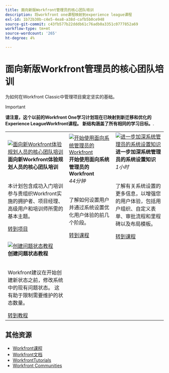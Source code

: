 ```yaml
---
title: 面向新版Workfront管理员的核心团队培训
description: 将workfront one课程映射到experience league课程
exl-id: 1b72b30b-c4e5-4ea8-a38d-cafb5b0ce948
source-git-commit: c43fb577b22dddb61c76adb0a3351c0777852a69
workflow-type: tm+mt
source-wordcount: '265'
ht-degree: 4%

---
```


# 面向新版Workfront管理员的核心团队培训

为如何在Workfront Classic中管理项目奠定坚实的基础。

>[!IMPORTANT]
>
>**请注意，这个以前的Workfront One学习计划现在已映射到新迁移和优化的Experience LeagueWorkfront课程。  新结构涵盖了所有相同的学习目标。**.

<table>
  <tr>
   <td>
      <a href="https://experienceleague.adobe.com/docs/workfront-course-map/using/learning-programs/core-team-training-program-for-planners.html?lang=en">
      <img alt="面向新Workfront体验规划人员的核心团队培训" src="https://cdn.experienceleague.adobe.com/thumb/get-started-with-workfront-for-planners.png"/>
      </a>
      <div>
         <strong>面向新Workfront体验规划人员的核心团队培训</strong></a>         
      </div>
      <p>
        <br/>
         本计划包含成功入门培训参与贵组织Workfront实施的拥护者、项目经理、高级用户和培训师所需的基本主题。
      </p>
      <a  rel="noreferrer" target="_blank" href="https://experienceleague.adobe.com/docs/workfront-course-map/using/learning-programs/core-team-training-program-for-planners.html?lang=en" class="spectrum-Button spectrum-Button--primary spectrum-Button--sizeM">
      <span class="spectrum-Button-label has-no-wrap has-text-weight-bold">转到项目</span>
      </a>
   </td>   
   <td>
      <a href="https://experienceleague.adobe.com/?recommended=Workfront-A-1-2022.1.admin">
      <img alt="开始使用面向系统管理员的Workfront" src="https://cdn.experienceleague.adobe.com/thumb/create-custom-reports-and-dashboards.png"/>
      </a>
      <div>
         <strong>开始使用面向系统管理员的Workfront</strong></a>
         <br/><em>44分钟</em>
      </div>
      <p>
        <br/>
         了解如何设置用户并通过系统设置优化用户体验的前几个阶段。
      </p>
      <a  rel="noreferrer" target="_blank" href="https://experienceleague.adobe.com/?recommended=Workfront-A-1-2022.1.admin" class="spectrum-Button spectrum-Button--primary spectrum-Button--sizeM">
      <span class="spectrum-Button-label has-no-wrap has-text-weight-bold">转到课程</span>
      </a>
   </td>
    <td>
      <a href="https://experienceleague.adobe.com/?recommended=Workfront-A-1-2022.2.admin">
      <img alt="进一步加深系统管理员的系统设置知识" src="https://cdn.experienceleague.adobe.com/thumb/further-your-system-settings-knowledge-for-system-administrators.png"/>
      </a>
      <div>
         <strong>进一步加深系统管理员的系统设置知识</strong></a>
         <br/><em>1小时</em>
      </div>
      <p>
        <br/>
         了解有关系统设置的更多信息，以增强您的用户体验，包括用户组织、自定义表单、审批流程和里程碑以及布局模板。
      </p>
      <a  rel="noreferrer" target="_blank" href="https://experienceleague.adobe.com/?recommended=Workfront-A-1-2022.2.admin" class="spectrum-Button spectrum-Button--primary spectrum-Button--sizeM">
      <span class="spectrum-Button-label has-no-wrap has-text-weight-bold">转到课程</span>
      </a>
   </td>
  </tr>
    <tr>
   <td>
      <a href="https://experienceleague.adobe.com/docs/workfront-learn/tutorials-workfront/administration-and-setup/configure-system-defaults/create-an-issue-status.html?lang=en">
      <img alt="创建问题状态教程" src="https://cdn.experienceleague.adobe.com/thumb/docs-workfront.png"/>
      </a>
      <div>
         <strong>创建问题状态教程</strong></a>
      </div>
      <p>
        <br/>
         Workfront建议在开始创建新状态之前，修改系统中的现有问题状态。 这有助于限制需要维护的状态数量。
      </p>
      <a  rel="noreferrer" target="_blank" href="https://experienceleague.adobe.com/docs/workfront-learn/tutorials-workfront/administration-and-setup/configure-system-defaults/create-an-issue-status.html?lang=en" class="spectrum-Button spectrum-Button--primary spectrum-Button--sizeM">
      <span class="spectrum-Button-label has-no-wrap has-text-weight-bold">转到教程</span>
      </a>
   </td>   
  </tr>
</table>

## 其他资源

* [Workfront课程](https://experienceleague.adobe.com/?lang=en&amp;Solution=Workfront#courses)
* [Workfront文档](https://experienceleague.adobe.com/docs/workfront.html)
* [WorkfrontTutorials](https://experienceleague.adobe.com/docs/workfront-learn/tutorials-workfront/home.html)
* [Workfront Communities](https://experienceleaguecommunities.adobe.com/t5/workfront/ct-p/workfront)
